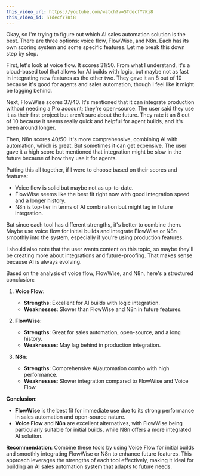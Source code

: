 ```yaml
---
this_video_url: https://youtube.com/watch?v=STdecfY7Ki8
this_video_id: STdecfY7Ki8
---
```

<think>
Okay, so I'm trying to figure out which AI sales automation solution is the best. There are three options: voice flow, FlowWise, and N8n. Each has its own scoring system and some specific features. Let me break this down step by step.

First, let's look at voice flow. It scores 31/50. From what I understand, it's a cloud-based tool that allows for AI builds with logic, but maybe not as fast in integrating new features as the other two. They gave it an 8 out of 10 because it's good for agents and sales automation, though I feel like it might be lagging behind.

Next, FlowWise scores 37/40. It's mentioned that it can integrate production without needing a Pro account; they're open-source. The user said they use it as their first project but aren't sure about the future. They rate it an 8 out of 10 because it seems really quick and helpful for agent builds, and it's been around longer.

Then, N8n scores 40/50. It's more comprehensive, combining AI with automation, which is great. But sometimes it can get expensive. The user gave it a high score but mentioned that integration might be slow in the future because of how they use it for agents.

Putting this all together, if I were to choose based on their scores and features:

- Voice flow is solid but maybe not as up-to-date.
- FlowWise seems like the best fit right now with good integration speed and a longer history.
- N8n is top-tier in terms of AI combination but might lag in future integration.

But since each tool has different strengths, it's better to combine them. Maybe use voice flow for initial builds and integrate FlowWise or N8n smoothly into the system, especially if you're using production features.

I should also note that the user wants content on this topic, so maybe they'll be creating more about integrations and future-proofing. That makes sense because AI is always evolving.
</think>

Based on the analysis of voice flow, FlowWise, and N8n, here's a structured conclusion:

1. **Voice Flow**: 
   - **Strengths**: Excellent for AI builds with logic integration.
   - **Weaknesses**: Slower than FlowWise and N8n in future features.

2. **FlowWise**:
   - **Strengths**: Great for sales automation, open-source, and a long history.
   - **Weaknesses**: May lag behind in production integration.

3. **N8n**:
   - **Strengths**: Comprehensive AI/automation combo with high performance.
   - **Weaknesses**: Slower integration compared to FlowWise and Voice Flow.

**Conclusion**:
- **FlowWise** is the best fit for immediate use due to its strong performance in sales automation and open-source nature.
- **Voice Flow** and **N8n** are excellent alternatives, with FlowWise being particularly suitable for initial builds, while N8n offers a more integrated AI solution.

**Recommendation**:
Combine these tools by using Voice Flow for initial builds and smoothly integrating FlowWise or N8n to enhance future features. This approach leverages the strengths of each tool effectively, making it ideal for building an AI sales automation system that adapts to future needs.
